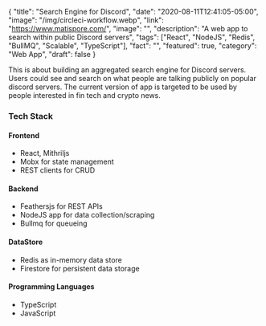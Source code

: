 {
"title": "Search Engine for Discord",
"date": "2020-08-11T12:41:05-05:00",
"image": "/img/circleci-workflow.webp",
"link": "https://www.matispore.com/",
"image": "",
"description": "A web app to search within public Discord servers",
"tags": ["React", "NodeJS", "Redis", "BullMQ", "Scalable", "TypeScript"],
"fact": "",
"featured": true,
"category": "Web App",
"draft": false
}

This is about building an aggregated search engine for Discord servers. Users could see and search on what people are talking publicly on popular discord servers. The current version of app is targeted to be used by people interested in fin tech and crypto news.

### Tech Stack

#### Frontend

- React, Mithriljs
- Mobx for state management
- REST clients for CRUD

#### Backend

- Feathersjs for REST APIs
- NodeJS app for data collection/scraping
- Bullmq for queueing

#### DataStore

- Redis as in-memory data store
- Firestore for persistent data storage

#### Programming Languages

- TypeScript
- JavaScript
